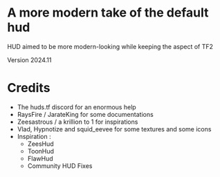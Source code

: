 # A more modern take of the default hud

HUD aimed to be more modern-looking while keeping the aspect of TF2

Version 2024.11

# Credits
- The huds.tf discord for an enormous help
- RaysFire / JarateKing for some documentations
- Zeesastrous / a krillion to 1 for inspirations
- Vlad, Hypnotize and squid_eevee for some textures and some icons
- Inspiration :
  - ZeesHud
  - ToonHud
  - FlawHud
  - Community HUD Fixes
